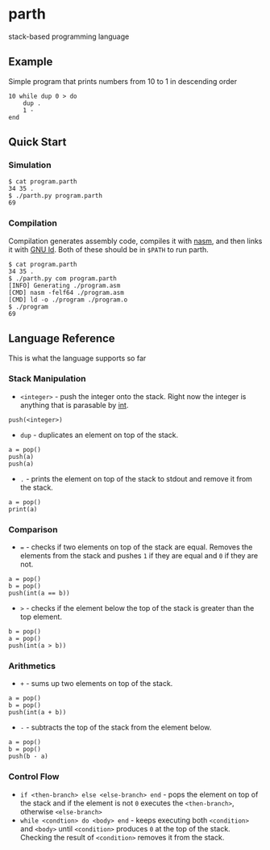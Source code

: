 # parth
stack-based programming language

## Example

Simple program that prints numbers from 10 to 1 in descending order

```parth
10 while dup 0 > do
    dup .
    1 -
end
```

## Quick Start

### Simulation

```console
$ cat program.parth
34 35 .
$ ./parth.py program.parth
69
```

### Compilation

Compilation generates assembly code, compiles it with [nasm](https://www.nasm.us/), and then links it with [GNU ld](https://www.gnu.org/software/binutils/). Both of these should be in `$PATH` to run parth.

```console
$ cat program.parth
34 35 .
$ ./parth.py com program.parth
[INFO] Generating ./program.asm
[CMD] nasm -felf64 ./program.asm
[CMD] ld -o ./program ./program.o
$ ./program
69
```

## Language Reference

This is what the language supports so far

### Stack Manipulation

- `<integer>` - push the integer onto the stack. Right now the integer is anything that is parasable by [int](https://docs.python.org/3/library/functions.html#int).
```
push(<integer>)
```
- `dup` - duplicates an element on top of the stack.
```
a = pop()
push(a)
push(a)
```
- `.` - prints the element on top of the stack to stdout and remove it from the stack.
```
a = pop()
print(a)
```

### Comparison

- `=` - checks if two elements on top of the stack are equal. Removes the elements from the stack and pushes `1` if they are equal and `0` if they are not.
```
a = pop()
b = pop()
push(int(a == b))
```
- `>` - checks if the element below the top of the stack is greater than the top element.
```
b = pop()
a = pop()
push(int(a > b))
```

### Arithmetics

- `+` - sums up two elements on top of the stack.
```
a = pop()
b = pop()
push(int(a + b))
```
- `-` - subtracts the top of the stack from the element below.
```
a = pop()
b = pop()
push(b - a)
```

### Control Flow

- `if <then-branch> else <else-branch> end` - pops the element on top of the stack and if the element is not `0` executes the `<then-branch>`, otherwise `<else-branch>`
- `while <condtion> do <body> end` - keeps executing both `<condition>` and `<body>` until `<condition>` produces `0` at the top of the stack. Checking the result of `<condition>` removes it from the stack. 



